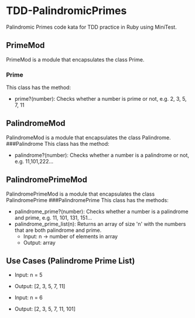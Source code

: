 # TDD-PalindromicPrimes
Palindromic Primes code kata for TDD practice in Ruby using MiniTest.

## PrimeMod
PrimeMod is a module that encapsulates the class Prime.
### Prime
This class has the method:
* prime?(number): Checks whether a number is prime or not, e.g. 2, 3, 5, 7, 11
## PalindromeMod
PalindromeMod is a module that encapsulates the class Palindrome.
###Palindrome
This class has the method:
* palindrome?(number): Checks whether a number is a palindrome or not, e.g. 11,101,222...
## PalindromePrimeMod
PalindromePrimeMod is a module that encapsulates the class PalindromePrime
###PalindromePrime
This class has the methods:
* palindrome_prime?(number): Checks whether a number is a palindrome and prime, e.g. 11, 101, 131, 151...
* palindrome_prime_list(n): Returns an array of size 'n' with the numbers that are both palindrome and prime.
  * Input:    n   -> number of elements in array
  * Output: array

## Use Cases (Palindrome Prime List)
  * Input: n = 5
  * Output: [2, 3, 5, 7, 11]


  * Input: n = 6
  * Output: [2, 3, 5, 7, 11, 101]

